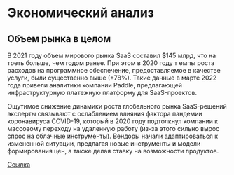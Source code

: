# Экономический анализ

## Объем рынка в целом

В 2021 году объем мирового рынка SaaS составил $145 млрд, что на треть больше, чем годом ранее. При этом в 2020 году т
емпы роста расходов на программное обеспечение, предоставляемое в качестве услуги, были существенно выше (+78%). Такие 
данные в марте 2022 года привели аналитики компании Paddle, предлагающей инфраструктурную платежную платформу для 
SaaS-проектов.

Ощутимое снижение динамики роста глобального рынка SaaS-решений эксперты связывают с ослаблением влияния фактора 
пандемии коронавируса COVID-19, который в 2020 году подтолкнул компании к массовому переходу на удаленную работу 
(из-за этого сильно вырос спрос на облачные инструменты). Вендоры начали адаптироваться к измененной ситуации, 
предлагая новые инструменты и модели формирования цен, а также делая ставку на возможности продуктов.

[Ссылка](https://www.tadviser.ru/index.php/%D0%A1%D1%82%D0%B0%D1%82%D1%8C%D1%8F:SaaS_(%D0%BC%D0%B8%D1%80%D0%BE%D0%B2%D0%BE%D0%B9_%D1%80%D1%8B%D0%BD%D0%BE%D0%BA)#:~:text=%D0%BD%D0%B0%20%D1%8D%D1%82%D0%BE%D0%B9%20%D1%81%D1%82%D1%80%D0%B0%D0%BD%D0%B8%D1%86%D0%B5-,2021%3A%20%D0%A0%D0%BE%D1%81%D1%82%20%D1%80%D1%8B%D0%BD%D0%BA%D0%B0%20%D0%BD%D0%B0%20%D1%82%D1%80%D0%B5%D1%82%D1%8C%2C%20%D0%B4%D0%BE%20%24145%20%D0%BC%D0%BB%D1%80%D0%B4,%D1%81%D1%83%D1%89%D0%B5%D1%81%D1%82%D0%B2%D0%B5%D0%BD%D0%BD%D0%BE%20%D0%B2%D1%8B%D1%88%D0%B5%20(%2B78%25).)

